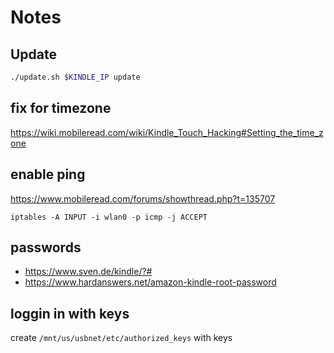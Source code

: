 # Notes

## Update

```sh
./update.sh $KINDLE_IP update
```

## fix for timezone
https://wiki.mobileread.com/wiki/Kindle_Touch_Hacking#Setting_the_time_zone


## enable ping

https://www.mobileread.com/forums/showthread.php?t=135707

```
iptables -A INPUT -i wlan0 -p icmp -j ACCEPT
```


## passwords

* https://www.sven.de/kindle/?#
* https://www.hardanswers.net/amazon-kindle-root-password


## loggin in with keys

create `/mnt/us/usbnet/etc/authorized_keys` with keys
